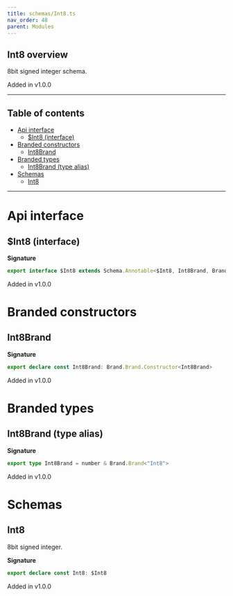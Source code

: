 ```yaml
---
title: schemas/Int8.ts
nav_order: 48
parent: Modules
---
```


## Int8 overview

8bit signed integer schema.

Added in v1.0.0

---

<h2 class="text-delta">Table of contents</h2>

- [Api interface](#api-interface)
  - [$Int8 (interface)](#int8-interface)
- [Branded constructors](#branded-constructors)
  - [Int8Brand](#int8brand)
- [Branded types](#branded-types)
  - [Int8Brand (type alias)](#int8brand-type-alias)
- [Schemas](#schemas)
  - [Int8](#int8)

---

# Api interface

## $Int8 (interface)

**Signature**

```ts
export interface $Int8 extends Schema.Annotable<$Int8, Int8Brand, Brand.Brand.Unbranded<Int8Brand>, never> {}
```

Added in v1.0.0

# Branded constructors

## Int8Brand

**Signature**

```ts
export declare const Int8Brand: Brand.Brand.Constructor<Int8Brand>
```

Added in v1.0.0

# Branded types

## Int8Brand (type alias)

**Signature**

```ts
export type Int8Brand = number & Brand.Brand<"Int8">
```

Added in v1.0.0

# Schemas

## Int8

8bit signed integer.

**Signature**

```ts
export declare const Int8: $Int8
```

Added in v1.0.0
